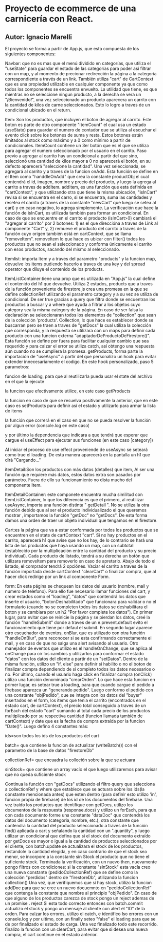 Proyecto de ecommerce de una carnicería con React.
==================================================

Autor: Ignacio Marelli
----------------------

El proyecto se forma a partir de App.js, que esta compuesta de los
siguientes componentes:

Navbar: que no es mas que el menú dividido en categorías, que utiliza el
\"useState\" para guardar el estado de las categorías para poder así
filtrar con un map, y al momento de precionar redirección la página a la
categoría correspondiente a través de un link. También utiliza \"cart\"
de CartContext que es una propiedad utilizable en cualquier componente
ya que como todos los componentes se encuentra envuelto. La utilidad que
tiene, es que mientras no se seleccione ningun producto, a la derecha se
vera un \"¡Bienvenido!\", una vez seleccionado un producto aparecera un
carrito con la cantidad de kilos de carne seleccionados. Esto lo logro a
traves de un condicional ubicado en el return.

Item: Son los productos, que incluyen el boton de agregar al carrito.
Este boton es parte de otro componente \"ItemCount\" el cual usa un
estado (useState) para guardar el numero de contador que se utiliza al
escuchar el evento click sobre los botones de suma y resta. Estos
botones están limitados al stock como máximo y a 0 como mínimo a partir
de condicionales. ItemCount contiene un 3er botón que es el que se
utiliza para agregar el numero seleccionado por el usuario en el
carrito. Paso previo a agregar al carrito hay un condicional a partir
del que sino, seleccionó una cantidad de kilos mayor a 0 no aparecerá el
botón, en su defecto aparecerá \"seleccione la cantidad\". Una vez
seleccionada, se agregará al carrito y a traves de la funcion onAdd.
Esta función se define en el Item como \"handdleOnAdd\" que crea la
constante productObj el cual contendrá el id, imagen, nombre y precio
del producto, y luego la agrega al carrito a traves de addItem. addItem,
es una función que esta definida en \"cartContext\", y que utilizando
otra que tiene la misma ubicación, \"isInCart\" revisa si se encuentra
en el carro, si se encuentra, suma las cantidades y resetea el carrito
(a traves de la constante \"newCart\" que luego se setea al cart) y en
caso negativo, lo agrega simplemente. La verificación que hace la
función de isInCart, es utilizada también para formar un condicional. En
caso de que se encuentre en el carrito el producto (isInCart\>0)
cambiará el \"agregar al carrito\" por 2 botones: 1) es el que
direccióna a traves de Link al componente \"Cart\" y, 2) remueve el
producto del carrito a través de la función cuyo origen también está en
cartContext, que se llama \"removeItem\". removeItem lo que hace es
ubicar con filter() todos los productos que no sean el seleccionado y
conforma únicamente el carrito con esos productos, sacando del mismo al
seleccionado.

Itemlist: importa Item y a traves del parametro \"products\" y la
funcion map, devuelve los items pudiendo hacerlo a traves de una key y
del spread operator que diluye el contenido de los products.

ItemListContainer:tiene una prop que es utilizada en \"App.js\" la cual
define el contenido del h1 que devuelve. Utiliza 2 estados, products que
a traves de la función proveniente de firestore.js crea una promesa en
la que se define collectionRef utilizando el parametro category y a su
vez se utiliza de condicional. De ser true gracias a query que filtra
donde se encuentran los productos a buscar y a where que ayuda a filtrar
a los objetos cuyo category sea la misma category de la página. En caso
de ser falsa la declaración se seleccionaran todos los elementos de
\"collection\" que sean de la colección \'products\'. Collection, lo que
hace es establecer donde se buscarran pero se traen a traves de
\"getDocs\" la cual utiliza la colección que corresponda, y la respuesta
se utilizara con un maps para definir cada producto con una funcion
externa \"adaptadorDeProductoDeFirestore()\". Esta función se define por
fuera para facilitar cualquier cambio que sea requerido y para calzar el
error se utiliza catch, así obtengo una respuesta aún cuando no se
cumpliera la promesa. getProducts, forma parte la importación de
\"useAsync\" a partir del que personalizo un hook para evitar extender
innecesariamente el codigo. En este hook personalizado, paso 5
parametros:

funcion de loading, para que al reutilizarla pueda usar el state del
archivo en el que la ejecute

la funcion que efectivamente utilice, en este caso getProducts

la funcion en caso de que se resuelva positivamente la anterior, que en
este caso es setProducts para definir así el estado y utilizarlo para
armar la lista de items

la función que correrá en el caso en que no se pueda resolver la función
por algun error (console.log en este caso)

y por último la dependencia que indicara a que tendrá que esperar que
cargue el useEffect para ejecutar sus funciones (en este caso
\[category\])

Al iniciar el proceso de use effect proveniende de useAsync se seteará
como true el loading. De esta manera aparecerá en la pantalla un h1 que
dirá \"Cargando\...\"

itemDetail:Son los productos con más datos (detalles) que item, Al ser
una función que requiere más datos, estos datos extra son pasados por
parámetro. Fuera de ello su funcionamiento no dista mucho del componente
Item.

ItemDetailContainer: este componete encuentra mucha similitud con
ItemListContainer, lo que los diferencia es que el primero, al
reutilizar useAsync, importa una función distinta \" getDetail \". No se
utiliza la otra función debido que al ser el producto individualizado el
que queremos mostrar , importamos la función \"getDoc\" no \"getDocs\".
De esta forma damos una orden de traer un objeto individual que tengamos
en el firestore.

Cart:es la página que va a estar conformada por todos los productos que
se encuentren en el state de cartContext \"cart\". Si no hay productos
en el carrito, aparecerá h1 que avise que no los hay, de lo contrario se
hará una lista de los productos que haya usando un map, con un subtotal
(establecido por la multiplicación entre la cantidad del producto y su
precio individual). Cada producto de listado, tendrá a su derecha un
botón que utilizara removeItem para removerlo en caso de apretarlo.
Abajo de todo el listado, el comprador tendrá 2 opciónes. Vaciar el
carrito a traves de la función importada desde cartContext \"clearCart\"
o finalizar compra, que al hacer click redirige por un link al
componente Form.

form: En esta página se chequean los datos del usuario (nombre, mail y
numero de telefono). Para ello fue necesario llamar funciones del cart,
y crear estados como el \"loading\", \"datos\" que contendrá los datos
que inserte el usuario, \"botonDeshabilitado\" que funcionara para
validar o no el formulario (cuando no se completen todos los datos se
deshabilitara el boton y se cambiara por un h2 \"Por favor complete los
datos\"). En primer lugar, para evitar que se reinicie la página y se
pierdan los datos, creé la función \"handleSubmit\" donde a traves de un
e.prevent.default evito el funcionamiento que tiene por defaul el
submit. En segundo lugar aparece otro escuchador de eventos, onBlur, que
es utilizado con otra función \"handleOnBlur\", para reconocer si se
esta confirmando correctamente el mail, y en caso de que no salga una
alert avisando al usuario. Otro manejador de eventos que utilizo es el
handleOnChange, que se aplica al onChange para oir los cambios y
utilizarlos para conformar el estado \"datos\" con los datos del cliente
a partir de un \"setDatos\". Dentro de la misma función, utilizo un
\"if, else\" para definir si habilito o no el boton de finalizar compra
dependiendo de si completo todos los datos necesarios o no. Por último,
cuando el usuario haga click en finalizar compra (onClick) utilizo una
función denominada \"crearOrden\". Lo que hace esta funcion en primer
lugar, es setear true a loading, para que cuando cargue el pedido a
firebase aparezca un \"generando pedido\". Luego conformo el pedido con
una constante \"objPedido\", que se integra con los datos del \"buyer\"
insertados en el form, los items que tenia el carrito (encontrados en el
estado cart, de cartContext), el precio total conseguido a traves de un
forEach del estado \"cart\" sumando al total cada precio de los
productos multiplicado por su respectiva cantidad (funcion llamada
también de cartContext) y date que es la fecha de compra extraída por la
funcion \"Date()\". Luego defino 4 constantes más:

ids=son todos los ids de los productos del cart

batch= que contiene la funcion de actualizar (writeBatch()) con el
parametro de la base de datos \"firestoreDb\"

collectionRef= que encuadra la colleción sobre la que se actuara

sinStock= que contiene un array vacío el que luego utilizaremos para avisar que no queda suficiente stock

Continua la función con \"getDocs\" utilizando el filtro query que
selecciona a collectionRef y where que establece que se actuara sobre
los ids(la constante mencionada antes) que esten dentro (para definir
esto utilizo \'in\', funcion propia de firebase) de los id de los
documentos del firebase. Una vez traído los productos que identifique
con getDocs, utilizo los documentos de la respuesta (response.docs) y
utilizo un forEach, para que con cada documento forme una constante
\"dataDoc\" que contendrá los datos del documento (categoria, nombre,
etc.), otra constante que contendra la cantidad del producto
seleccionado a traves de la función find() aplicada a cart y señalando
la cantidad con un \".quantity\", y luego utilizar un condicional que
defina que si el stock del documento extraído por getDocs es mayor o igual a la cantidad de productos seleccionados por el cliente, con batch.update se actualizara el stock de los productos, restandole la cantidad elegida, y en caso contrario de que el stock sea menor, se incorpore a la constante sin Stock el producto que no tiene el suficiente stock. Terminada la verificación, con un nuevo then,
nuevamente pongo filtros con condiciones: si la constante \"sinStock\" esta vacía creo una nueva constante (pedidoCollectionRef) que se define como la colección \"perdidos\" dentro de \"firestoreDb\", utilizando la funcion collection() Una vez, que verifiquemos que sí hay stock,  utilizo la funcion addDoc para que se cree un nuevo docuemnto en
\"pedidoCollectionRef\" que contenga la constante que nombre al
principio \"objPedido\". En caso de que alguno de los productos carezca de stock pongo un reject ademas de un promise . reject Si esta todo correcto entonces con batch.commit actualizo el stock y pongo un mensaje al cliente con alert el \"ID\" de la orden. Para calzar los errores, utilizo el catch, e identifico lso errores con un console.log y por ultimo, con un finally seteo \"false\" el loading para que se de por finalizado el estado de carga. Una vez finalizado todo este recorrido.
finalizo la funcion con un clearCart, para evitar que si desea una nueva
compra, el cart continue en el estado anterior.
